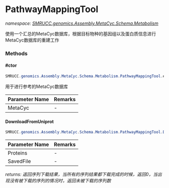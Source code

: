 ﻿# PathwayMappingTool
_namespace: [SMRUCC.genomics.Assembly.MetaCyc.Schema.Metabolism](./index.md)_

使用一个汇总的MetaCyc数据库，根据目标物种的基因组以及蛋白质信息进行MetaCyc数据库的重建工作



### Methods

#### #ctor
```csharp
SMRUCC.genomics.Assembly.MetaCyc.Schema.Metabolism.PathwayMappingTool.#ctor(SMRUCC.genomics.Assembly.MetaCyc.File.FileSystem.DatabaseLoadder)
```
用于进行参考的MetaCyc数据库

|Parameter Name|Remarks|
|--------------|-------|
|MetaCyc|-|


#### DownloadFromUniprot
```csharp
SMRUCC.genomics.Assembly.MetaCyc.Schema.Metabolism.PathwayMappingTool.DownloadFromUniprot(SMRUCC.genomics.Assembly.MetaCyc.File.DataFiles.Proteins,System.String)
```


|Parameter Name|Remarks|
|--------------|-------|
|Proteins|-|
|SavedFile|-|


_returns: 返回序列下载结果，当所有的序列结果都下载完成的时候，返回0，当出现没有被下载的序列的情况时，返回未被下载的序列数_


